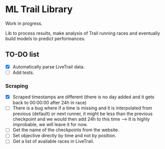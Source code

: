 # ML Trail Library

Work in progress.

Lib to process results, make analysis of Trail running races and eventually build models to predict performances.

## TO-DO list
- [X] Automatically parse LiveTrail data.
- [ ] Add tests.

### Scraping
- [X] Scraped timestamps are different (there is no day added and it gets back to 00:00:00 after 24h in race)
- [ ] There is a bug where if a time is missing and it is interpolated from previous (default) or next runner, it might be less than the previous checkpoint and we would then add 24h to this time --> It is highly improbable, we will leave it for now.
- [ ] Get the name of the checkpoints from the website.
- [ ] Set objective directly by time and not by position.
- [ ] Get a list of available races in LiveTrail.
